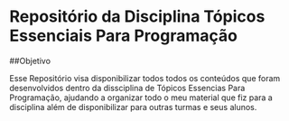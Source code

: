 # Repositório da Disciplina Tópicos Essenciais Para Programação

##Objetivo

Esse Repositório visa disponibilizar todos todos os conteúdos que foram desenvolvidos dentro da dissciplina de Tópicos Essencias Para Programação, ajudando a organizar todo o meu material que fiz para a disciplina além de disponibilizar para outras turmas e seus alunos.
